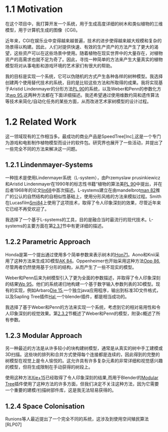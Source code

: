 # 1.1 Motivation

在这个项目中，我打算开发一个系统，用于生成高度详细的树木和类似植物的三维模型，用于计算机生成的图像（CGI)。

近年来，CGI在娱乐业中变得越来越普遍，技术的进步使得越来越大规模和复杂的场景得以构建。因此，人们对提供快速、有效的生产资产的方法产生了更大的渴望，这些资产可以在这些场景中使用。随着植物在现实世界中的大量存在，对植物资产的高需求也就不足为奇了。因此，寻找一种简单的方法来产生大量真实的植物模型将对从事电影和游戏环境的艺术家们有很大的帮助。

我的目标是实现一个系统，它可以伪随机的方式产生各种各样的树种模型。我选择创建两个使用替代技术的系统，目的是比较这些方法和所取得的成果。我将实现基于Aristid Lindenmayer的分形方法[PL 90](http://algorithmicbotany.org/papers/selforg.sig2009.small.pdf)的系统，以及Weber和Penn的参数化方法[wp 95](http://www.cs.duke.edu/courses/cps124/spring08/assign/07_papers/p119-weber.pdf),这两种方法都在下面详细描述。我还希望通过使用维数约简和遗传算法等技术来简化/自动化任务的某些方面，从而改进艺术家树模型的设计过程。

# 1.2 Related Work

这一领域现有的工作相当多。最成功的商业产品是SpeedTree[Inc],这是一个专门为游戏和电影制作植物模型而设计的软件包。研究界也展开了一些活动，并提出了一些完全不同的方法来解决这一问题。

## 1.2.1 Lindenmayer-Systems

一种技术是使用Lindenmayer系统（L-system），由Przemyslaw prusinkiewicz和Aristid Lindenmayer在1990年的标志性书籍“植物的算法美[PL 90](http://algorithmicbotany.org/papers/selforg.sig2009.small.pdf)中提出，并在后者1968年的论文[lin68](http://www.sciencedirect.com/science/article/pii/0022519368900805)中首次描述。L-systems建立在由mandelbrot[man 82]()推广的公认的自然结构的自相似性基础上，使用分形风格的方法来模拟过程。Smith在Lucasfilm[Smi84](http://www.alvyray.com/Papers/CG/PlantsFractalsandFormalLanguages.pdf)上使用了这项技术，取得了令人印象深刻的效果，尽管近年来它已经不再受欢迎了。

我选择了一个基于L-systems的工具，目的是融合当时最流行的现代技术。L-systems的主要方面在第[2.3.1](https://github.com/BlenderCN/blenderTutorial/blob/master/ProceduralGenerationOfTreeModelsForUseInComputerGraphics/preparation.md#231)节中有更详细的描述。

## 1.2.2 Parametric Approach

Honda是第一个提出通过使用多个简单参数来表示树木的[Hon71](http://www.speedtree.com/)。Aono和Knii采用了这种方法来生成3D模型[AK 84](http://dx.doi.org/10.1109/MCG.1984.276141)。Oppenheimer也开始采用这种方法[Opp 86](moz-extension://893a0fe3-8072-40ae-b8cb-cd873af8d934/content_scripts/pdfjs/web/viewer.html#cite.0@oppen),尽管两者仍然使用基于分形的结构，从而产生了一些不现实的模型。

Weber和Penn后来为树模型引入了更为全面的参数描述，并取得了令人印象深刻的结果[Wp 95](http://www.cs.duke.edu/courses/cps124/spring08/assign/07_papers/p119-weber.pdf)。他们的系统递归地构建一个基于数字输入参数列表的3D模型。现有的实现，例如Arbaro[Die 15](http://arbaro.sourceforge.net/),一个独立java应用程序，输出到标准3D文件格式，以及Sapling Tree插件[Hal](https://en.blender.org/index.php/Extensions:2.6/Py/Scripts/Curve/Sapling_Tree),一个blender插件，都是相当成功的。

我选择了基于Weber和Penn的方法来实现一个系统，考虑到它的相对易用性和令人印象深刻的视觉效果。第[2.3.2](https://github.com/BlenderCN/blenderTutorial/blob/master/ProceduralGenerationOfTreeModelsForUseInComputerGraphics/preparation.md#232)节概述了Weber和Penn的模型，附录c概述了所有参数。

## 1.2.3 Modular Approach

另一种最近的方法是从许多较小的块构建树模型，通常是从真实的树中手工建模或3D扫描。这些块的排列和合并方式使得每个连接都是连续的，因此得到的完整的树模型在视觉上是令人愉悦的。这允许具有许多复杂元素的非常详细和视觉感兴趣的模型，但将生成限制在手动获得的树段上。

使用这种方法[Xie+15](https://www.cs.bgu.ac.il/~asharf/tree.pdf)已经取得了令人印象深刻的结果,而用于Blender的[Modular Tree](https://github.com/MaximeHerpin/modular_tree)插件使用了这种方法的许多方面，但我们决定不关注这种方法，因为它需要一个重要的建模/扫描树部件库，这是我无法轻易获得的。

## 1.2.4 Space Colonisation

Runions等人最近提出了一个完全不同的系统，这涉及到使用空间殖民算法[RLP07]



